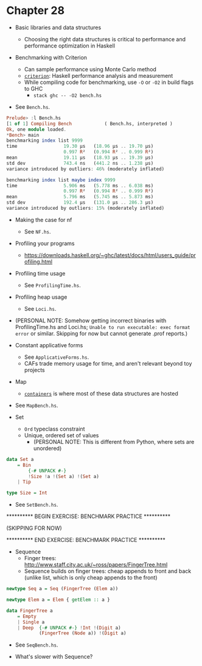# Chapter 28

- Basic libraries and data structures
    - Choosing the right data structures is critical to performance and
      performance optimization in Haskell

- Benchmarking with Criterion
    - Can sample performance using Monte Carlo method
    - [`criterion`](http://hackage.haskell.org/package/criterion): Haskell
      performance analysis and measurement
    - While compiling code for benchmarking, use `-O` or `-O2` in build flags to
      GHC
        - `stack ghc -- -O2 bench.hs`

- See `Bench.hs`.

```haskell
Prelude> :l Bench.hs
[1 of 1] Compiling Bench            ( Bench.hs, interpreted )
Ok, one module loaded.
*Bench> main
benchmarking index list 9999
time                 19.30 μs   (18.96 μs .. 19.70 μs)
                     0.997 R²   (0.994 R² .. 0.999 R²)
mean                 19.11 μs   (18.93 μs .. 19.39 μs)
std dev              743.4 ns   (441.2 ns .. 1.238 μs)
variance introduced by outliers: 46% (moderately inflated)

benchmarking index list maybe index 9999
time                 5.906 ms   (5.778 ms .. 6.038 ms)
                     0.997 R²   (0.994 R² .. 0.999 R²)
mean                 5.796 ms   (5.745 ms .. 5.873 ms)
std dev              192.4 μs   (131.0 μs .. 286.3 μs)
variance introduced by outliers: 15% (moderately inflated)
```

- Making the case for nf
    - See `NF.hs`.

- Profiling your programs
    - https://downloads.haskell.org/~ghc/latest/docs/html/users_guide/profiling.html

- Profiling time usage
    - See `ProfilingTime.hs`.

- Profiling heap usage
    - See `Loci.hs`.

- (PERSONAL NOTE: Somehow getting incorrect binaries with ProfilingTime.hs and
  Loci.hs; `Unable to run executable: exec format error` or similar. Skipping
  for now but cannot generate .prof reports.)

- Constant applicative forms
    - See `ApplicativeForms.hs`.
    - CAFs trade memory usage for time, and aren't relevant beyond toy projects

- Map
    - [`containers`](http://hackage.haskell.org/package/containers) is where
      most of these data structures are hosted

- See `MapBench.hs`.

- Set
    - `Ord` typeclass constraint
    - Unique, ordered set of values
        - (PERSONAL NOTE: This is different from Python, where sets are
          unordered)

```haskell
data Set a
    = Bin
        {-# UNPACK #-}
        !Size !a !(Set a) !(Set a)
    | Tip

type Size = Int
```

- See `SetBench.hs`.

********** BEGIN EXERCISE: BENCHMARK PRACTICE **********

(SKIPPING FOR NOW)

********** END EXERCISE: BENCHMARK PRACTICE **********

- Sequence
    - Finger trees: http://www.staff.city.ac.uk/~ross/papers/FingerTree.html
    - Sequence builds on finger trees: cheap appends to front and back (unlike
      list, which is only cheap appends to the front)

```haskell
newtype Seq a = Seq (FingerTree (Elem a))

newtype Elem a = Elem { getElem :: a }

data FingerTree a
    = Empty
    | Single a
    | Deep  {-# UNPACK #-} !Int !(Digit a)
            (FingerTree (Node a)) !(Digit a)
```

- See `SeqBench.hs`.

- What's slower with Sequence?
